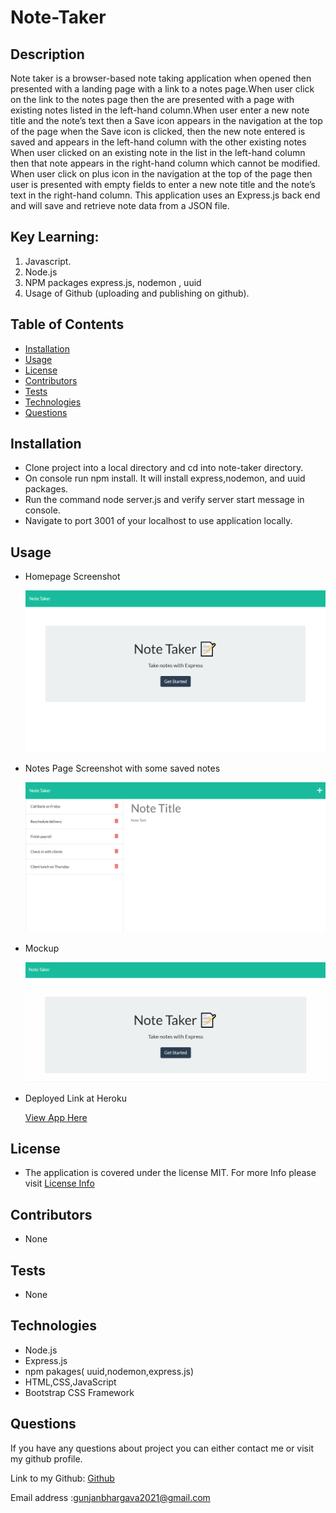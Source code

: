 # Note-Taker

## Description

Note taker is a browser-based note taking application when opened then presented with a landing page with a link to a notes page.When user click on the link to the notes page then the are presented with a page with existing notes listed in the left-hand column.When user enter a new note title and the note’s text then a Save icon appears in the navigation at the top of the page when the Save icon is clicked,
then the new note entered is saved and appears in the left-hand column with the other existing notes
When user clicked on an existing note in the list in the left-hand column then that note appears in the right-hand column which cannot be modified. When user click on plus icon in the navigation at the top of the page then user is presented with empty fields to enter a new note title and the note’s text in the right-hand column.
This application uses an Express.js back end and will save and retrieve note data from a JSON file.

## Key Learning:

1. Javascript.
2. Node.js
3. NPM packages express.js, nodemon , uuid
4. Usage of Github (uploading and publishing on github).

## Table of Contents

- [Installation](#Installation)
- [Usage](#Usage)
- [License](#License)
- [Contributors](#Contributors)
- [Tests](#Tests)
- [Technologies](#Technologies)
- [Questions](#Questions)

## Installation

- Clone project into a local directory and cd into note-taker directory.
- On console run npm install. It will install express,nodemon, and uuid packages.
- Run the command node server.js and verify server start message in console.
- Navigate to port 3001 of your localhost to use application locally.

## Usage

- Homepage Screenshot

  ![CLI](./images/homepage.png)

- Notes Page Screenshot with some saved notes

  ![CLI](./images/notepage.png)

- Mockup

  ![mockup](./images/Notetaker.gif)

- Deployed Link at Heroku

  [View App Here](https://agile-beyond-18161.herokuapp.com/)

## License

- The application is covered under the license MIT. For more Info please visit [License Info](https://opensource.org/licenses/MIT)

## Contributors

- None

## Tests

- None

## Technologies

- Node.js
- Express.js
- npm pakages( uuid,nodemon,express.js)
- HTML,CSS,JavaScript
- Bootstrap CSS Framework

## Questions

If you have any questions about project you can either contact me or visit my github profile.

Link to my Github: [Github](https://github.com/gunjanb)

Email address :[gunjanbhargava2021@gmail.com](mailto:gunjanbhargava2021@gmail.com)
